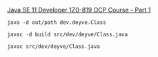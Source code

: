 
[comment]: <> (This is a comment, it will not be included)

[Java SE 11 Developer 1Z0-819 OCP Course - Part 1](https://www.udemy.com/course/java-se-11-developer-1z0-819-ocp-course-part-1/)

    java -d out/path dev.deyve.Class

    javac -d build src/dev/deyve/Class.java

    javac src/dev/deyve/Class.java

 

